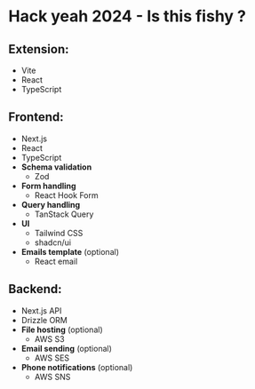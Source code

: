 # Hack yeah 2024 - Is this fishy ?

## Extension:

- Vite
- React
- TypeScript

## Frontend:

- Next.js
- React
- TypeScript
- **Schema validation**
  - Zod
- **Form handling**
  - React Hook Form
- **Query handling**
  - TanStack Query
- **UI**
  - Tailwind CSS
  - shadcn/ui
- **Emails template** (optional)
  - React email

## Backend:

- Next.js API
- Drizzle ORM
- **File hosting** (optional)
  - AWS S3
- **Email sending** (optional)
  - AWS SES
- **Phone notifications** (optional)
  - AWS SNS
